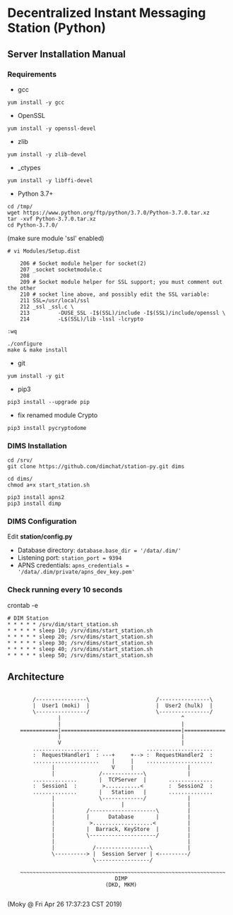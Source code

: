 # Decentralized Instant Messaging Station (Python)

## Server Installation Manual

### Requirements

* gcc

```
yum install -y gcc
```

* OpenSSL

```
yum install -y openssl-devel
```

* zlib

```
yum install -y zlib-devel
```

* _ctypes

```
yum install -y libffi-devel
```

* Python 3.7+

```
cd /tmp/
wget https://www.python.org/ftp/python/3.7.0/Python-3.7.0.tar.xz
tar -xvf Python-3.7.0.tar.xz
cd Python-3.7.0/
```

(make sure module 'ssl' enabled)

```
# vi Modules/Setup.dist

    206 # Socket module helper for socket(2)
    207 _socket socketmodule.c
    208 
    209 # Socket module helper for SSL support; you must comment out the other
    210 # socket line above, and possibly edit the SSL variable:
    211 SSL=/usr/local/ssl
    212 _ssl _ssl.c \
    213         -DUSE_SSL -I$(SSL)/include -I$(SSL)/include/openssl \
    214         -L$(SSL)/lib -lssl -lcrypto

:wq
```

```
./configure
make & make install
```

* git

```
yum install -y git
```

* pip3

```
pip3 install --upgrade pip
```

* fix renamed module Crypto

```
pip3 install pycryptodome
```

### DIMS Installation

```
cd /srv/
git clone https://github.com/dimchat/station-py.git dims

cd dims/
chmod a+x start_station.sh

pip3 install apns2
pip3 install dimp
```

### DIMS Configuration

Edit **station/config.py**

* Database directory: ```database.base_dir = '/data/.dim/'```
* Listening port: ```station_port = 9394```
* APNS credentials: ```apns_credentials = '/data/.dim/private/apns_dev_key.pem'```

### Check running every 10 seconds

crontab -e

```
# DIM Station
* * * * * /srv/dim/start_station.sh
* * * * * sleep 10; /srv/dims/start_station.sh
* * * * * sleep 20; /srv/dims/start_station.sh
* * * * * sleep 30; /srv/dims/start_station.sh
* * * * * sleep 40; /srv/dims/start_station.sh
* * * * * sleep 50; /srv/dims/start_station.sh
```

## Architecture

```

        /----------------\                     /----------------\
        |  User1 (moki)  |                     |  User2 (hulk)  |
        \----------------/                     \----------------/
                |                                      ^
                |                                      |
    ============|======================================|=============
                |                                      |
                V                                      |
        .....................               .....................
        :  RequestHandler1  : ---+     +--> :  RequestHandler2  :
        .....................    |     |    .....................
              |                  V     |                 |
              |              /-------------\             |
        ..............       |  TCPServer  |       ..............
        :  Session1  :        >...........<        :  Session2  :
        ..............       |   Station   |       ..............
              |              \-------------/             |
              |                     |                    |
              |          /---------------------\         |
              |          |      Database       |         |
              |           >...................<          |
              |          |  Barrack, KeyStore  |         |
              |          \---------------------/         |
              |                                          |
              |            /-----------------\           |
              \----------> |  Session Server | <---------/
                           \-----------------/
    
    ~~~~~~~~~~~~~~~~~~~~~~~~~~~~~~~~~~~~~~~~~~~~~~~~~~~~~~~~~~~~~~~~~
                                  DIMP
                               (DKD, MKM)
    
```

(Moky @ Fri Apr 26 17:37:23 CST 2019)
